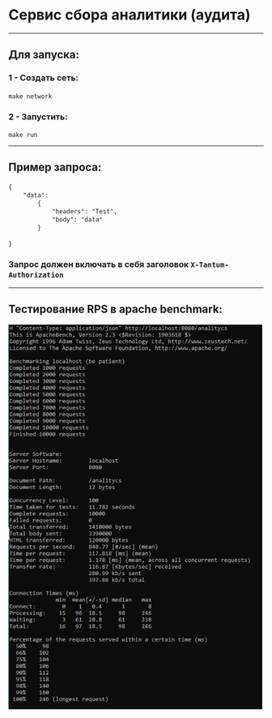 # Сервис сбора аналитики (аудита)

---
## Для запуска:
### 1 - Создать сеть:
`
make network
`
### 2 - Запустить:
`
make run
`

---
## Пример запроса:
```
{
    "data": 
        {
            "headers": "Test",
            "body": "data" 
        }
    
}
```

### Запрос должен включать в себя заголовок ``X-Tantum-Authorization``


---

## Тестирование RPS в apache benchmark:
![benchmark](https://github.com/Feruz666/aggr/blob/main/static/benchmark.png)